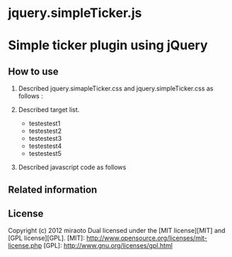 jquery.simpleTicker.js
=================================================
Simple ticker plugin using jQuery
=================================================

How to use
---------------------------------------------------------------------
1. Described jquery.simapleTicker.css and jquery.simpleTicker.css as follows :

    <link href="/jquery.simpleTicker/jquery.simpleTicker.css" rel="stylesheet">
    <script src="/jquery.simpleTicker/jquery.simpleTicker.js"></script>


2. Described target list.

    <div id="ticker" class="ticker">
    <ul>
    <li>testestest1</li>
    <li>testestest2</li>
    <li>testestest3</li>
    <li>testestest4</li>
    <li>testestest5</li>
    </ul>
    </div>


3. Described javascript code as follows

    <script>
    $(function(){
      $.simpleTicker($("#ticker"));
    });
    </script>
    </pre>    


Related information
----------------------------------------------------------------------

License
----------------------------------------------------------------------
Copyright (c) 2012 miraoto
Dual licensed under the [MIT license][MIT] and [GPL license][GPL].
[MIT]: http://www.opensource.org/licenses/mit-license.php
[GPL]: http://www.gnu.org/licenses/gpl.html


